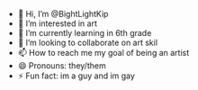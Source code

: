 - 👋 Hi, I’m @BightLightKip
- 👀 I’m interested in art
- 🌱 I’m currently learning in 6th grade
- 💞️ I’m looking to collaborate on art skil
- 📫 How to reach me my goal of being an artist
- 😄 Pronouns: they/them
- ⚡ Fun fact: im a guy and im gay

<!---
BightLightKip/BightLightKip is a ✨ special ✨ repository because its `README.md` (this file) appears on your GitHub profile.
You can click the Preview link to take a look at your changes.
--->
